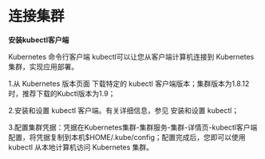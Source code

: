 
# 连接集群

 **安装kubectl客户端**

Kubernetes 命令行客户端 kubectl可以让您从客户端计算机连接到 Kubernetes 集群，实现应用部署。

1.从 Kubernetes 版本页面 下载特定的 kubectl 客户端版本；集群版本为1.8.12时，推荐下载的Kubctl版本为1.9；

2.安装和设置 kubectl 客户端。有关详细信息，参见 安装和设置 kubectl；

3.配置集群凭据：凭据在Kubernetes集群-集群服务-集群-详情页-kubectl客户端配置，将凭据复制到本机$HOME/.kube/config；配置完成后，您即可以使用 kubectl 从本地计算机访问 Kubernetes 集群。

